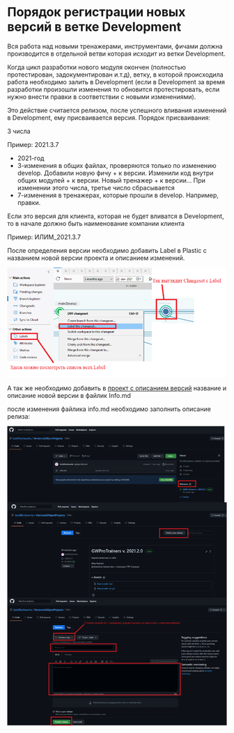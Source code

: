 # Порядок регистрации новых версий в ветке Development

Вся работа над новыми тренажерами, инструментами, фичами должна производится в отдельной ветви которая исходит из ветки Development.

Когда цикл разработки нового модуля окончен (полностью протестирован, задокументирован и.т.д), ветку, в которой происходила работа
необходимо залить в Development (если в Development за время разработки произошли изменения то обновится протестировать,
если нужно внести правки в соответствии с новыми изменениями). 

Это действие считается релизом, после успешного вливания изменений в Development, ему присваивается версия.
Порядок присваивания:

3 числа

Пример: 2021.3.7

- 2021-год
- 3-изменения в общих файлах, проверяются только по изменению develop. Добавили новую фичу + к версии. Изменили код внутри общих модулей + к версии. Новый тренажер + к версии... При изменении этого числа, третье число сбрасывается
- 7-изменения в тренажерах, которые прошли в develop. Например, правки.

Если это версия для клиента, которая не будет вливатся в Development, то в начале должно быть наименование компании клиента 

Пример: ИЛИМ_2021.3.7

После определения версии необходимо добавить Label в Plastic с названием новой версии проекта и описанием изменений.

![Alt text](/Images/LabelPlastic.png)

А так же необходимо добавить в [проект с описанием версий](https://github.com/Goldfinchworks/VersionsGWproProjects)  название и описание новой версии в файлик Info.md

после изменения файлика info.md необходимо заполнить описание релиза:

![Alt text](/Images/GitRelease.png)

